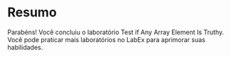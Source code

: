 # Resumo

Parabéns! Você concluiu o laboratório Test if Any Array Element Is Truthy. Você pode praticar mais laboratórios no LabEx para aprimorar suas habilidades.
